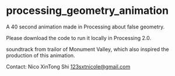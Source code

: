 processing_geometry_animation
=============================

A 40 second animation made in Processing about false geometry.

Please download the code to run it locally in Processing 2.0.

soundtrack from trailor of Monument Valley, which also inspired the production of this animation.


Contact:
Nico XinTong Shi
123sxtnicole@gmail.com
